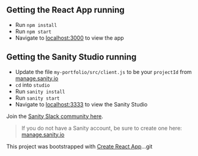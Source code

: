 ## Getting the React App running

* Run `npm install`
* Run `npm start`
* Navigate to [localhost:3000](http://localhost:3000/) to view the app

## Getting the Sanity Studio running

* Update the file `my-portfolio/src/client.js` to be your `projectId` from [manage.sanity.io](https://manage.sanity.io/)
* `cd` into `studio`
* Run `sanity install`
* Run `sanity start`
* Navigate to [localhost:3333](http://localhost:3333/) to view the Sanity Studio

Join the [Sanity Slack community here](https://slack.sanity.io/).

> If you do not have a Sanity account, be sure to create one here: [manage.sanity.io](https://manage.sanity.io/)

This project was bootstrapped with [Create React App](https://github.com/facebook/create-react-app)...git